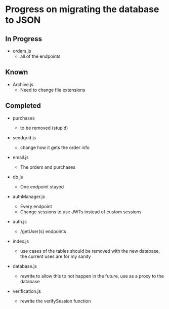 # Progress on migrating the database to JSON

## In Progress
* orders.js
    * all of the endpoints

## Known
* Archive.js
    * Need to change file extensions


## Completed
* purchases
    * to be removed (stupid)
* sendgrid.js
    * change how it gets the order info
* email.js
    * The orders and purchases

* db.js
    * One endpoint stayed

* authManager.js
    * Every endpoint
    * Change sessions to use JWTs instead of custom sessions
* auth.js
    * /getUser(s) endpoints

* index.js
    * use cases of the tables should be removed with the new database, the current uses are for my sanity
* database.js
    * rewrite to allow this to not happen in the future, use as a proxy to the database
* verification.js
    * rewrite the verifySession function 